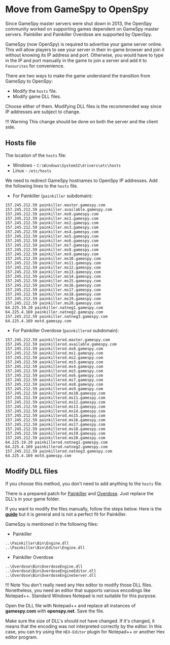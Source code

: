 # Move from GameSpy to OpenSpy

Since GameSpy master servers were shut down in 2013, the OpenSpy community worked on supporting games dependent on GameSpy master servers. Painkiller and Painkiller Overdose are supported by OpenSpy.

GameSpy (now OpenSpy) is required to advertise your game server online. This will allow players to see your server in their in-game browser and join it without knowing its IP address and port. Otherwise, you would have to type in the IP and port manually in the game to join a server and add it to `Favourites` for convenience.

There are two ways to make the game understand the transition from GameSpy to OpenSpy:

* Modify the `hosts` file.
* Modify game DLL files.

Choose either of them. Modifying DLL files is the recommended way since IP addresses are subject to change.

!!! Warning
    This change should be done on both the server and the client side.

## Hosts file

The location of the `hosts` file:

* Windows - `C:\Windows\System32\drivers\etc\hosts`
* Linux - `/etc/hosts`

We need to redirect GameSpy hostnames to OpenSpy IP addresses. Add the following lines to the `hosts` file.

* For Painkiller (`painkiller` subdomain):

```
157.245.212.59 painkiller.master.gamespy.com
157.245.212.59 painkiller.available.gamespy.com
157.245.212.59 painkiller.ms0.gamespy.com
157.245.212.59 painkiller.ms1.gamespy.com
157.245.212.59 painkiller.ms2.gamespy.com
157.245.212.59 painkiller.ms3.gamespy.com
157.245.212.59 painkiller.ms4.gamespy.com
157.245.212.59 painkiller.ms5.gamespy.com
157.245.212.59 painkiller.ms6.gamespy.com
157.245.212.59 painkiller.ms7.gamespy.com
157.245.212.59 painkiller.ms8.gamespy.com
157.245.212.59 painkiller.ms9.gamespy.com
157.245.212.59 painkiller.ms10.gamespy.com
157.245.212.59 painkiller.ms11.gamespy.com
157.245.212.59 painkiller.ms12.gamespy.com
157.245.212.59 painkiller.ms13.gamespy.com
157.245.212.59 painkiller.ms14.gamespy.com
157.245.212.59 painkiller.ms15.gamespy.com
157.245.212.59 painkiller.ms16.gamespy.com
157.245.212.59 painkiller.ms17.gamespy.com
157.245.212.59 painkiller.ms18.gamespy.com
157.245.212.59 painkiller.ms19.gamespy.com
157.245.212.59 painkiller.ms20.gamespy.com
64.225.19.20 painkiller.natneg1.gamespy.com
64.225.4.169 painkiller.natneg2.gamespy.com
157.245.212.59 painkiller.natneg3.gamespy.com
64.225.4.169 motd.gamespy.com
```

* For Painkiller Overdose (`painkillerod` subdomain):

```
157.245.212.59 painkillerod.master.gamespy.com
157.245.212.59 painkillerod.available.gamespy.com
157.245.212.59 painkillerod.ms0.gamespy.com
157.245.212.59 painkillerod.ms1.gamespy.com
157.245.212.59 painkillerod.ms2.gamespy.com
157.245.212.59 painkillerod.ms3.gamespy.com
157.245.212.59 painkillerod.ms4.gamespy.com
157.245.212.59 painkillerod.ms5.gamespy.com
157.245.212.59 painkillerod.ms6.gamespy.com
157.245.212.59 painkillerod.ms7.gamespy.com
157.245.212.59 painkillerod.ms8.gamespy.com
157.245.212.59 painkillerod.ms9.gamespy.com
157.245.212.59 painkillerod.ms10.gamespy.com
157.245.212.59 painkillerod.ms11.gamespy.com
157.245.212.59 painkillerod.ms12.gamespy.com
157.245.212.59 painkillerod.ms13.gamespy.com
157.245.212.59 painkillerod.ms14.gamespy.com
157.245.212.59 painkillerod.ms15.gamespy.com
157.245.212.59 painkillerod.ms16.gamespy.com
157.245.212.59 painkillerod.ms17.gamespy.com
157.245.212.59 painkillerod.ms18.gamespy.com
157.245.212.59 painkillerod.ms19.gamespy.com
157.245.212.59 painkillerod.ms20.gamespy.com
64.225.19.20 painkillerod.natneg1.gamespy.com
64.225.4.169 painkillerod.natneg2.gamespy.com
157.245.212.59 painkillerod.natneg3.gamespy.com
64.225.4.169 motd.gamespy.com
```

## Modify DLL files

If you choose this method, you don't need to add anything to the `hosts` file.

There is a prepared patch for [Painkiller](https://www.moddb.com/games/painkiller/downloads/painkiller-164-multiplayer-gamespy-fix) and [Overdose](https://www.moddb.com/games/painkiller-overdose/downloads/painkiller-overdose-gamespy-fix). Just replace the DLL's in your game folder.

If you want to modify the files manually, follow the steps below. Here is the [**guide**](http://beta.openspy.net/en/howto/generic/painkiller) but it is general and is not a perfect fit for Painkiller.

GameSpy is mentioned in the following files:

* Painkiller

```
..\Painkiller\Bin\Engine.dll
..\Painkiller\Bin\Editor\Engine.dll
```

* Painkiller Overdose

```
..\Overdose\Bin\OverdoseEngine.dll
..\Overdose\Bin\OverdoseEngineEditor.dll
..\Overdose\Bin\OverdoseEngineServer.dll
```

!!! Note
    You don't really need any Hex editor to modify those DLL files. Nonetheless, you need an editor that supports various encodings like Notepad++. Standard Windows Notepad is not suitable for this purpose.

Open the DLL file with Notepad++ and replace all instances of **gamespy.com** with **openspy.net**. Save the file.

Make sure the size of DLL's should not have changed. If it's changed, it means that the encoding was not interpreted correctly by the editor. In this case, you can try using the `HEX-Editor` plugin for Notepad++ or another Hex editor program.
